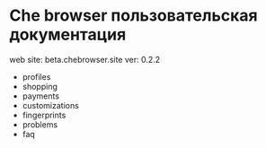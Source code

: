 Che browser пользовательская документация
=========================================
web site: beta.chebrowser.site
ver: 0.2.2

- profiles
- shopping
- payments
- customizations
- fingerprints
- problems
- faq
